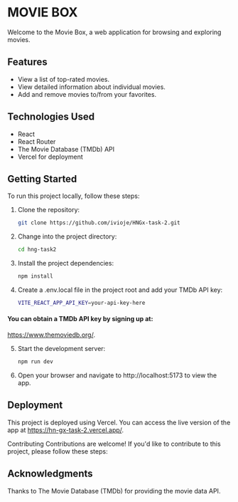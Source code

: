 # MOVIE BOX

Welcome to the Movie Box, a web application for browsing and exploring movies.

## Features

- View a list of top-rated movies.
- View detailed information about individual movies.
- Add and remove movies to/from your favorites.

## Technologies Used

- React
- React Router
- The Movie Database (TMDb) API
- Vercel for deployment

## Getting Started

To run this project locally, follow these steps:

1. Clone the repository:

   ```bash
   git clone https://github.com/ivioje/HNGx-task-2.git

   ```

2. Change into the project directory:

   ```bash
   cd hng-task2

   ```

3. Install the project dependencies:

   ```bash
   npm install

   ```

4. Create a .env.local file in the project root and add your TMDb API key:
   ```bash
   VITE_REACT_APP_API_KEY=your-api-key-here
   ```

#### You can obtain a TMDb API key by signing up at:

https://www.themoviedb.org/.

5. Start the development server:

   ```bash
   npm run dev
   ```

6. Open your browser and navigate to http://localhost:5173 to view the app.

## Deployment

This project is deployed using Vercel. You can access the live version of the app at https://hn-gx-task-2.vercel.app/.

Contributing
Contributions are welcome! If you'd like to contribute to this project, please follow these steps:

## Acknowledgments

Thanks to The Movie Database (TMDb) for providing the movie data API.
